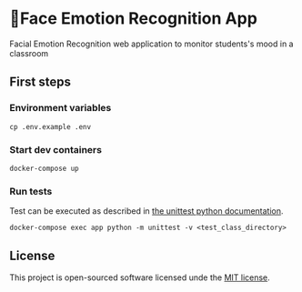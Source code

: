 ﻿# 🔭Face Emotion Recognition App

Facial Emotion Recognition web application to monitor students's mood in a classroom

## First steps

### Environment variables

    cp .env.example .env

### Start dev containers

    docker-compose up

### Run tests
    
Test can be executed as described in [the unittest python documentation](https://docs.python.org/3/library/unittest.html#command-line-interface).
    
    docker-compose exec app python -m unittest -v <test_class_directory>

## License  
  
This project is open-sourced software licensed unde the [MIT license](https://opensource.org/licenses/MIT).

